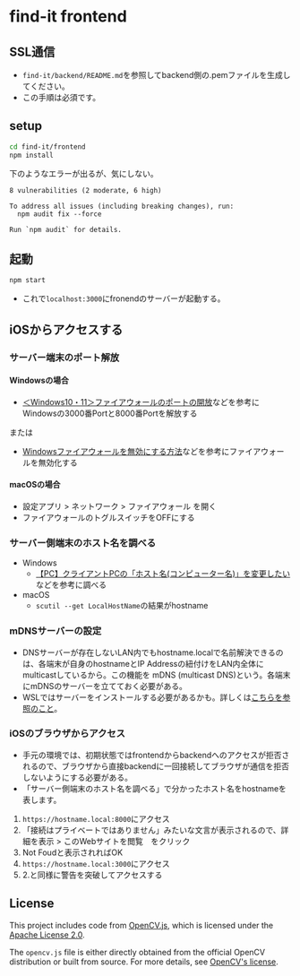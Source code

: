 # find-it frontend
## SSL通信
- `find-it/backend/README.md`を参照してbackend側の.pemファイルを生成してください。
- この手順は必須です。

## setup
```sh
cd find-it/frontend
npm install
```

下のようなエラーが出るが、気にしない。
```
8 vulnerabilities (2 moderate, 6 high)

To address all issues (including breaking changes), run:
  npm audit fix --force

Run `npm audit` for details.
```

## 起動
```sh
npm start
```

- これで`localhost:3000`にfronendのサーバーが起動する。

## iOSからアクセスする
### サーバー端末のポート解放
#### Windowsの場合
- [＜Windows10・11＞ファイアウォールのポートの開放](http://www.fc-center.jp/support/index.php?%A5%CD%A5%C3%A5%C8%A5%EF%A1%BC%A5%AF%A5%BF%A5%A4%A5%D7/windows%A5%D5%A5%A1%A5%A4%A5%A2%A5%A6%A5%A9%A1%BC%A5%EB%A4%CE%A5%DD%A1%BC%A5%C8%A4%CE%B3%AB%CA%FC/Windows10%A1%A611%A5%D5%A5%A1%A5%A4%A5%A2%A5%A6%A5%A9%A1%BC%A5%EB%A4%CE%A5%DD%A1%BC%A5%C8%A4%CE%B3%AB%CA%FC)などを参考にWindowsの3000番Portと8000番Portを解放する

または
- [Windowsファイアウォールを無効にする方法](https://www.buffalo.jp/support/faq/detail/16417.html)などを参考にファイアウォールを無効化する

#### macOSの場合
- 設定アプリ > ネットワーク > ファイアウォール を開く
- ファイアウォールのトグルスイッチをOFFにする

### サーバー側端末のホスト名を調べる
- Windows
  - [【PC】クライアントPCの「ホスト名(コンピューター名)」を変更したい](https://faq01-fb.fujifilm.com/faq/show/85529?site_domain=default)などを参考に調べる
- macOS
  - `scutil --get LocalHostName`の結果がhostname

### mDNSサーバーの設定
- DNSサーバーが存在しないLAN内でもhostname.localで名前解決できるのは、各端末が自身のhostnameとIP Addressの紐付けをLAN内全体にmulticastしているから。この機能を mDNS (multicast DNS)という。各端末にmDNSのサーバーを立てておく必要がある。
- WSLではサーバーをインストールする必要があるかも。詳しくは[こちらを参照のこと](https://zenn.dev/dozo/articles/e16d29e89eadbf)。

### iOSのブラウザからアクセス
- 手元の環境では、初期状態ではfrontendからbackendへのアクセスが拒否されるので、ブラウザから直接backendに一回接続してブラウザが通信を拒否しないようにする必要がある。
- 「サーバー側端末のホスト名を調べる」で分かったホスト名をhostnameを表します。
1. `https://hostname.local:8000`にアクセス
2. 「接続はプライベートではありません」みたいな文言が表示されるので、詳細を表示 > このWebサイトを閲覧　をクリック
3. Not Foudと表示されればOK
4. `https://hostname.local:3000`にアクセス
5. 2.と同様に警告を突破してアクセスする

## License

This project includes code from [OpenCV.js](https://github.com/opencv/opencv), which is licensed under the [Apache License 2.0](http://www.apache.org/licenses/LICENSE-2.0).

The `opencv.js` file is either directly obtained from the official OpenCV distribution or built from source. For more details, see [OpenCV's license](https://github.com/opencv/opencv/blob/master/LICENSE).